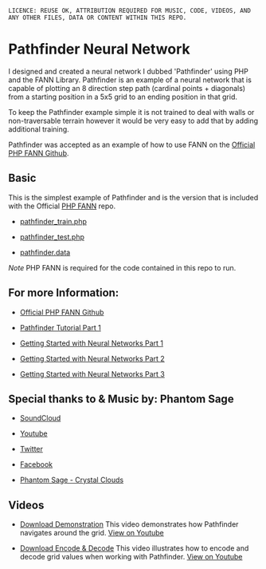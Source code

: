 `LICENCE: REUSE OK, ATTRIBUTION REQUIRED FOR MUSIC, CODE, VIDEOS, AND ANY OTHER FILES, DATA OR CONTENT WITHIN THIS REPO.`


# Pathfinder Neural Network 

I designed and created a neural network I dubbed 'Pathfinder' using PHP and the FANN Library. Pathfinder is an example of a neural network that is capable of plotting an 8 direction step path (cardinal points + diagonals) from a starting position in a 5x5 grid to an ending position in that grid. 

To keep the Pathfinder example simple it is not trained to deal with walls or non-traversable terrain however it would be very easy to add that by adding additional training. 

Pathfinder was accepted as an example of how to use FANN on the [Official PHP FANN Github](https://github.com/bukka/php-fann).


## Basic
This is the simplest example of Pathfinder and is the version that is included with the Official [PHP FANN](https://github.com/bukka/php-fann) repo.

* [pathfinder_train.php](Basic/pathfinder_train.php)

* [pathfinder_test.php](Basic/pathfinder_test.php)

* [pathfinder.data](Basic/pathfinder.data)

*Note* PHP FANN is required for the code contained in this repo to run.


## For more Information: 

* [Official PHP FANN Github](https://github.com/bukka/php-fann)

* [Pathfinder Tutorial Part 1](https://geekgirljoy.wordpress.com/2016/09/07/pathfinding-from-scratch-using-a-neural-network/)

* [Getting Started with Neural Networks Part 1](https://geekgirljoy.wordpress.com/2016/07/12/getting-started-with-neural-networks-using-the-fann-library-php-and-c9-io/)

* [Getting Started with Neural Networks Part 2](https://geekgirljoy.wordpress.com/2016/07/24/getting-started-with-neural-networks-using-the-fann-library-php-and-c9-io-part-2/)

* [Getting Started with Neural Networks Part 3](https://geekgirljoy.wordpress.com/2016/08/02/getting-started-with-neural-networks-using-the-fann-library-php-and-c9-io-part-3/)


## Special thanks to & Music by: Phantom Sage
* [SoundCloud](https://soundcloud.com/phantomsage)

* [Youtube](http://www.youtube.com/user/Sl8Tl330f5)

* [Twitter](https://twitter.com/_phantomsage_)

* [Facebook](https://www.facebook.com/thefantomofficial)

* [Phantom Sage - Crystal Clouds](https://www.youtube.com/watch?v=tRHk-DavCjc)


## Videos
* [Download Demonstration](Videos/Demonstration.m4v) This video demonstrates how Pathfinder navigates around the grid. [View on Youtube](https://www.youtube.com/watch?v=0zSrQh-wqxM) 

* [Download Encode & Decode](Videos/Encode_Decode_Grid.mp4) This video illustrates how to encode and decode grid values when working with Pathfinder. [View on Youtube](https://www.youtube.com/watch?v=jMNFCYP8Ixs)



